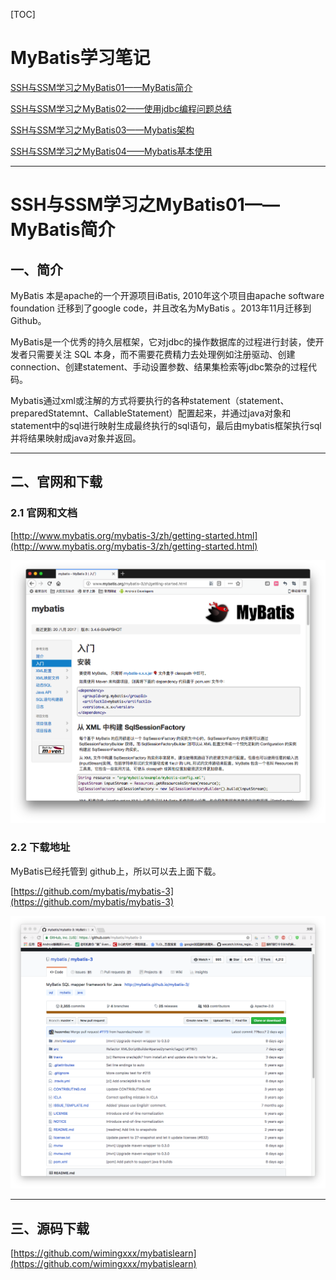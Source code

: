 [TOC]

# MyBatis学习笔记


[SSH与SSM学习之MyBatis01——MyBatis简介](blog/01.md)

[SSH与SSM学习之MyBatis02——使用jdbc编程问题总结](blog/02.md)

[SSH与SSM学习之MyBatis03——Mybatis架构](blog/03.md)

[SSH与SSM学习之MyBatis04——Mybatis基本使用](blog/04.md)

[](blog/05.md)

[](blog/06.md)

[](blog/07.md)

[](blog/08.md)

[](blog/09.md)

[](blog/10.md)

[](blog/11.md)

[](blog/12.md)

[](blog/13.md)

[](blog/14.md)

[](blog/15.md)

[](blog/16.md)

[](blog/17.md)

[](blog/18.md)

[](blog/19.md)







-----



# SSH与SSM学习之MyBatis01——MyBatis简介


## 一、简介

MyBatis 本是apache的一个开源项目iBatis, 2010年这个项目由apache software foundation 迁移到了google code，并且改名为MyBatis 。2013年11月迁移到Github。

MyBatis是一个优秀的持久层框架，它对jdbc的操作数据库的过程进行封装，使开发者只需要关注 SQL 本身，而不需要花费精力去处理例如注册驱动、创建connection、创建statement、手动设置参数、结果集检索等jdbc繁杂的过程代码。

Mybatis通过xml或注解的方式将要执行的各种statement（statement、preparedStatemnt、CallableStatement）配置起来，并通过java对象和statement中的sql进行映射生成最终执行的sql语句，最后由mybatis框架执行sql并将结果映射成java对象并返回。


---

## 二、官网和下载

### 2.1 官网和文档

[http://www.mybatis.org/mybatis-3/zh/getting-started.html](http://www.mybatis.org/mybatis-3/zh/getting-started.html)

![](image/01/1.png)


### 2.2 下载地址
MyBatis已经托管到 github上，所以可以去上面下载。

[https://github.com/mybatis/mybatis-3](https://github.com/mybatis/mybatis-3)

![](image/01/2.png)


---

## 三、源码下载

[https://github.com/wimingxxx/mybatislearn](https://github.com/wimingxxx/mybatislearn)
